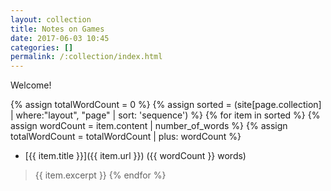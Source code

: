 ```yaml
---
layout: collection
title: Notes on Games
date: 2017-06-03 10:45
categories: []
permalink: /:collection/index.html
---
```

Welcome!

{% assign totalWordCount = 0 %}
{% assign sorted = (site[page.collection] | where:"layout", "page" | sort: 'sequence') %}
{% for item in sorted %}
  {% assign wordCount = item.content | number_of_words %}
  {% assign totalWordCount = totalWordCount | plus: wordCount %}
* [{{ item.title }}]({{ item.url }}) ({{ wordCount }} words)
> {{ item.excerpt }}
{% endfor %}
